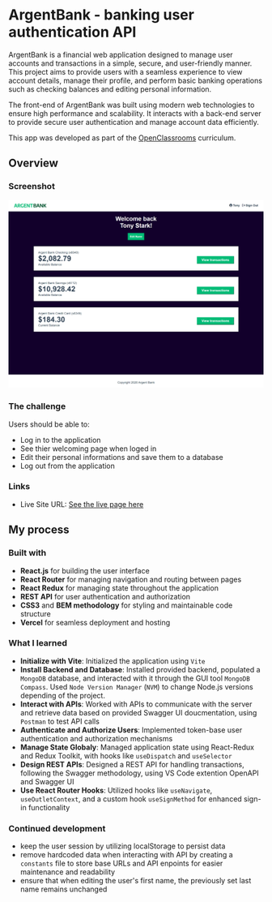 # ArgentBank - banking user authentication API

ArgentBank is a financial web application designed to manage user accounts and transactions in a simple, secure, and user-friendly manner. This project aims to provide users with a seamless experience to view account details, manage their profile, and perform basic banking operations such as checking balances and editing personal information.

The front-end of ArgentBank was built using modern web technologies to ensure high performance and scalability. It interacts with a back-end server to provide secure user authentication and manage account data efficiently.

This app was developed as part of the [OpenClassrooms](https://openclassrooms.com/) curriculum.

## Overview

### Screenshot

![](/assets/screenshot.png)

### The challenge

Users should be able to:

- Log in to the application
- See thier welcoming page when loged in
- Edit their personal informations and save them to a database
- Log out from the application

### Links

- Live Site URL: [See the live page here](https://argent-bank-snowy.vercel.app/)

## My process

### Built with

- **React.js** for building the user interface
- **React Router** for managing navigation and routing between pages
- **React Redux** for managing state throughout the application
- **REST API** for user authentication and authorization
- **CSS3** and **BEM methodology** for styling and maintainable code structure
- **Vercel** for seamless deployment and hosting

### What I learned

- **Initialize with Vite**: Initialized the application using `Vite`
- **Install Backend and Database**: Installed provided backend, populated a `MongoDB` database, and interacted with it through the GUI tool `MongoDB Compass`. Used `Node Version Manager` (`NVM`) to change Node.js versions depending of the project.
- **Interact with APIs**: Worked with APIs to communicate with the server and retrieve data based on provided Swagger UI doucmentation, using `Postman` to test API calls
- **Authenticate and Authorize Users**: Implemented token-base user authentication and authorization mechanisms
- **Manage State Globaly**: Managed application state using React-Redux and Redux Toolkit, with hooks like `useDispatch` and `useSelector`
- **Design REST APIs**: Designed a REST API for handling transactions, following the Swagger methodology, using VS Code extention OpenAPI and Swagger UI
- **Use React Router Hooks**: Utilized hooks like `useNavigate`, `useOutletContext`, and a custom hook `useSignMethod` for enhanced sign-in functionality

### Continued development

- keep the user session by utilizing localStorage to persist data
- remove hardcoded data when interacting with API by creating a `constants` file to store base URLs and API enpoints for easier maintenance and readability
- ensure that when editing the user's first name, the previously set last name remains unchanged
